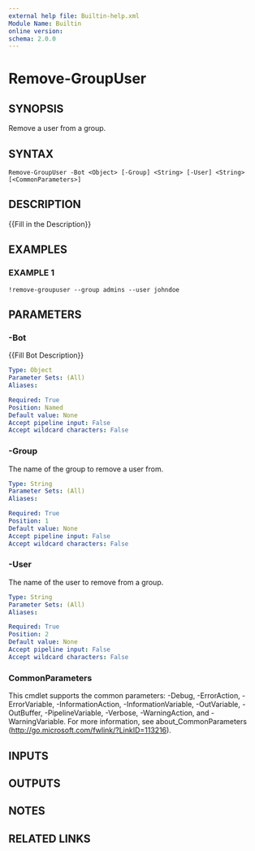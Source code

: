 ```yaml
---
external help file: Builtin-help.xml
Module Name: Builtin
online version:
schema: 2.0.0
---
```


# Remove-GroupUser

## SYNOPSIS
Remove a user from a group.

## SYNTAX

```
Remove-GroupUser -Bot <Object> [-Group] <String> [-User] <String> [<CommonParameters>]
```

## DESCRIPTION
{{Fill in the Description}}

## EXAMPLES

### EXAMPLE 1
```
!remove-groupuser --group admins --user johndoe
```

## PARAMETERS

### -Bot
{{Fill Bot Description}}

```yaml
Type: Object
Parameter Sets: (All)
Aliases:

Required: True
Position: Named
Default value: None
Accept pipeline input: False
Accept wildcard characters: False
```

### -Group
The name of the group to remove a user from.

```yaml
Type: String
Parameter Sets: (All)
Aliases:

Required: True
Position: 1
Default value: None
Accept pipeline input: False
Accept wildcard characters: False
```

### -User
The name of the user to remove from a group.

```yaml
Type: String
Parameter Sets: (All)
Aliases:

Required: True
Position: 2
Default value: None
Accept pipeline input: False
Accept wildcard characters: False
```

### CommonParameters
This cmdlet supports the common parameters: -Debug, -ErrorAction, -ErrorVariable, -InformationAction, -InformationVariable, -OutVariable, -OutBuffer, -PipelineVariable, -Verbose, -WarningAction, and -WarningVariable.
For more information, see about_CommonParameters (http://go.microsoft.com/fwlink/?LinkID=113216).

## INPUTS

## OUTPUTS

## NOTES

## RELATED LINKS
